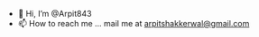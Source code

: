 - 👋 Hi, I’m @Arpit843
- 📫 How to reach me ... mail me at arpitshakkerwal@gmail.com

<!---
Arpit843/Arpit843 is a ✨ special ✨ repository because its `README.md` (this file) appears on your GitHub profile.
You can click the Preview link to take a look at your changes.
--->
